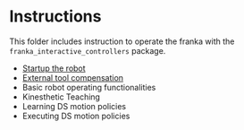 # Instructions

This folder includes instruction to operate the franka with the ``franka_interactive_controllers`` package. 

- [Startup the robot](https://github.com/nbfigueroa/franka_interactive_controllers/blob/main/doc/instructions/robot_startup.md)
- [External tool compensation](https://github.com/nbfigueroa/franka_interactive_controllers/blob/main/doc/instructions/external_tool_compensation.md)
- Basic robot operating functionalities
- Kinesthetic Teaching
- Learning DS motion policies
- Executing DS motion policies
